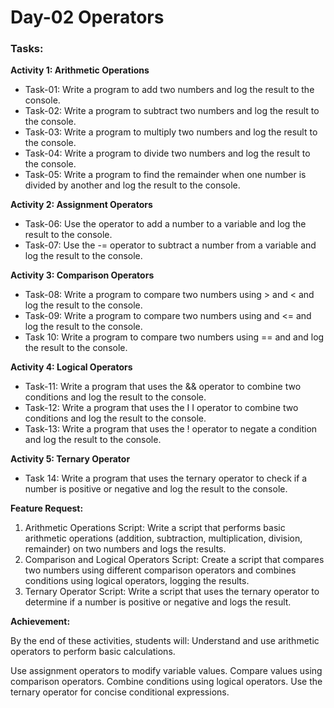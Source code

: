 # Day-02 Operators

### Tasks:

**Activity 1: Arithmetic Operations**

- Task-01: Write a program to add two numbers and log the result to the console.
- Task-02: Write a program to subtract two numbers and log the result to the console.
- Task-03: Write a program to multiply two numbers and log the result to the console.
- Task-04: Write a program to divide two numbers and log the result to the console.
- Task-05: Write a program to find the remainder when one number is divided by another and log the result to the console.

**Activity 2: Assignment Operators**
- Task-06: Use the operator to add a number to a variable and log the result to the console.
- Task-07: Use the -= operator to subtract a number from a variable and log the result to the console.

**Activity 3: Comparison Operators**
- Task-08: Write a program to compare two numbers using > and < and log the result to the console.
- Task-09: Write a program to compare two numbers using and <= and log the result to the console.
- Task 10: Write a program to compare two numbers using == and and log the result to the console.

**Activity 4: Logical Operators**
- Task-11: Write a program that uses the && operator to combine two conditions and log the result to the console.
- Task-12: Write a program that uses the I I operator to combine two conditions and log the result to the console.
- Task-13: Write a program that uses the ! operator to negate a condition and log the result to the console.

**Activity 5: Ternary Operator**
- Task 14: Write a program that uses the ternary operator to check if a number is positive or negative and log the result to the console.

**Feature Request:**

1. Arithmetic Operations Script: Write a script that performs basic arithmetic operations (addition, subtraction, multiplication, division, remainder) on two numbers and logs the results.
2. Comparison and Logical Operators Script: Create a script that compares two numbers using different comparison operators and combines conditions using logical operators, logging the results.
3. Ternary Operator Script: Write a script that uses the ternary operator to determine if a number is positive or negative and logs the result.

**Achievement:**

By the end of these activities, students will:
Understand and use arithmetic operators to perform basic calculations.

Use assignment operators to modify variable values.
Compare values using comparison operators.
Combine conditions using logical operators.
Use the ternary operator for concise conditional expressions.